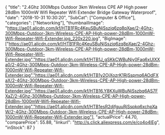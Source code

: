 {
	"title": "2.4Ghz 300Mbps Outdoor 3km Wireless CPE AP High power 28dBm 1000mW Wifi Repeater Wifi Extender Bridge Gateway Waterproof",
	"date": "2018-10-31 10:30:20",
	"SubCat": ["Computer & Office"],
	"categories": ["Networking"],
	"thumbnailImage": "https://ae01.alicdn.com/kf/HTB1FRc4KeuSBuNjSsziq6zq8pXae/2-4Ghz-300Mbps-Outdoor-3km-Wireless-CPE-AP-High-power-28dBm-1000mW-Wifi-Repeater-Wifi-Extender.jpg_220x220.jpg",
	"BigImage": ["https://ae01.alicdn.com/kf/HTB1FRc4KeuSBuNjSsziq6zq8pXae/2-4Ghz-300Mbps-Outdoor-3km-Wireless-CPE-AP-High-power-28dBm-1000mW-Wifi-Repeater-Wifi-Extender.jpg","https://ae01.alicdn.com/kf/HTB1J_gSKkCWBuNjy0Faq6xUlXXa0/2-4Ghz-300Mbps-Outdoor-3km-Wireless-CPE-AP-High-power-28dBm-1000mW-Wifi-Repeater-Wifi-Extender.jpg","https://ae01.alicdn.com/kf/HTB1y2OjXozrK1RjSspmq6AOdFXaX/2-4Ghz-300Mbps-Outdoor-3km-Wireless-CPE-AP-High-power-28dBm-1000mW-Wifi-Repeater-Wifi-Extender.jpg","https://ae01.alicdn.com/kf/HTB16.Y8KXuWBuNjSszbq6AS7FXaZ/2-4Ghz-300Mbps-Outdoor-3km-Wireless-CPE-AP-High-power-28dBm-1000mW-Wifi-Repeater-Wifi-Extender.jpg","https://ae01.alicdn.com/kf/HTB1esR2djfguuRjSspkq6xchpXaW/2-4Ghz-300Mbps-Outdoor-3km-Wireless-CPE-AP-High-power-28dBm-1000mW-Wifi-Repeater-Wifi-Extender.jpg"],
	"actualPrice": 44.70,
	"comparePrice": 55.88,
	"linkurl": "http://s.click.aliexpress.com/e/co4o4lEg",
	"inStock": 87
}

